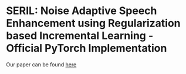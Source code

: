 # SERIL: Noise Adaptive Speech Enhancement using Regularization based Incremental Learning - Official PyTorch Implementation
Our paper can be found [here](https://arxiv.org/abs/2005.11760)
